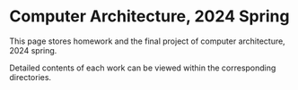 # Computer Architecture, 2024 Spring

This page stores homework and the final project of computer architecture, 2024 spring.

Detailed contents of each work can be viewed within the corresponding directories.
